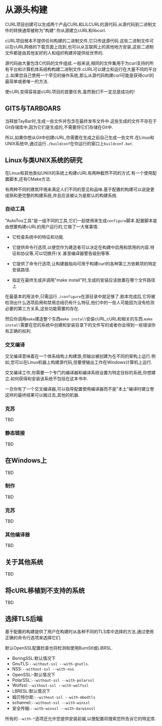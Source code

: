 
# 从源头构建

CURL项目创建可以生成两个产品CURL和LILCURL的源代码.从源代码到二进制文件的转换通常被称为"构建".你从源建立cURL和libcurl.

cURL项目根本不提供任何构建的二进制文件,它只传送源代码.这些二进制文件可以在cURL网络的下载页面上找到,也可以从互联网上的其他地方安装,这些二进制文件都是由其他友好的人和组织构建并提供给世界的.

源代码由大量包含C代码的文件组成.一般来说,相同的文件集用于为curl支持的所有平台和计算机体系结构构建二进制文件.cURL可以建立和运行在大量不同的平台上.如果您自己使用一个罕见的操作系统,那么从源代码构建curl可能是获得curl的最简单或者唯一的方法.

使cURL变得容易是cURL项目的首要任务,虽然我们不一定总是成功的!

## GITS与TARBOARS

当释放TayBar时,生成一些文件并包含在最终发布文件中.这些生成的文件不存在于Git存储库中,因为它们是生成的,不需要将它们存储在Git中.

所以,如果你想从Git中创建cURL,你需要在生成之前自己生成一些文件.在Linux和UNIX系统中,通过运行`./buildconf`在你运行的窗口上`buildconf.bat`.

## Linux与类UNIX系统的研究

在Linux和其他类似UNIX的系统上构建cURL有两种截然不同的方式.有一个使用配置脚本,还有CMake方法.

有两种不同的建筑环境来满足人们不同的意见和品味.基于配置的构建可以说是更成熟和更完整的构建系统,并且应该被认为是默认的构建系统.

### 自动工具

"AutoToo工具"是一组不同的工具,它们一起使用来生成`configure`脚本.配置脚本是由想要构建cURL的用户运行的,它做了一大堆事情:

-   它检查系统中的特征和功能.

-   它提供命令行选项,以便您作为建造者可以决定在构建中启用和禁用的内容.特征和协议等,可以切换开/关.甚至编译器警告级别等等.

-   它提供了命令行选项,让构建器指向可用于构建curl的各种第三方依赖项的特定安装路径.

-   指定在最终生成并调用"make install"时,生成的安装应该放置在哪个文件路径上

在最基本的用法中,只需运行`./configure`在源目录中就足够了.剧本完成后,它将被检测出什么选项启用和禁用总结仍有什么特征,他们中的一些人可能因为没有检测必要的第三方关系,这些功能需要的存在.

然后你调用`make`建造整个东西`make
install`安装cURL,cURL和相关的东西.`make install`需要在您的系统中创建和安装目录下的文件写的或者你会得到一些错误你有正确的权利.

### 交叉编译

交叉编译意味着在一个体系结构上构建源,但输出被创建为在不同的架构上运行.例如,您可以在Linux机器上构建源代码,但要使输出工作在Windows计算机上运行.

交叉编译工作,你需要一个专门的编译器和编译系统设置为特定目标的系统,你想建立.如何获得和安装该系统不包括在这本书中.

一旦你有了一个交叉编译器,可以指导配置使用编译器而不是"本土"编译时建立卷这样的最终结果可以搬过去,其他的机器.

### 克苏

TBD

### 静态链接

TBD

## 在Windows上

TBD

### 制作

TBD

### 克苏

TBD

### 其他编译器

TBD

## 关于其他系统

TBD

## 将cURL移植到不支持的系统

TBD

## 选择TLS后端

基于配置的构建提供了用户在构建时从各种不同的TLS库中选择的方法.通过使用正确的命令行选项来选择它们.

默认OpenSSL配置检查也将检测和使用BurnStl或LiBRSL.

-   BoringSSL:默认情况下
-   GnuTLS:`--without-ssl --with-gnutls`.
-   NSS:`--without-ssl --with-nss`
-   OpenSSL:-默认情况下
-   PolarSSL:`--without-ssl --with-polarssl`
-   Wolfssl:`--without-ssl --with-wolfssl`
-   LBRESL:默认情况下
-   姆贝特尔斯:`--without-ssl --with-mbedtls`
-   schannel:`--without-ssl --with-winssl`
-   安全传输:`--with-winssl --with-darwinssl`

所有的`--with-*`选项还允许您提供安装前缀,以便配置将搜索您所告诉它的特定库.
